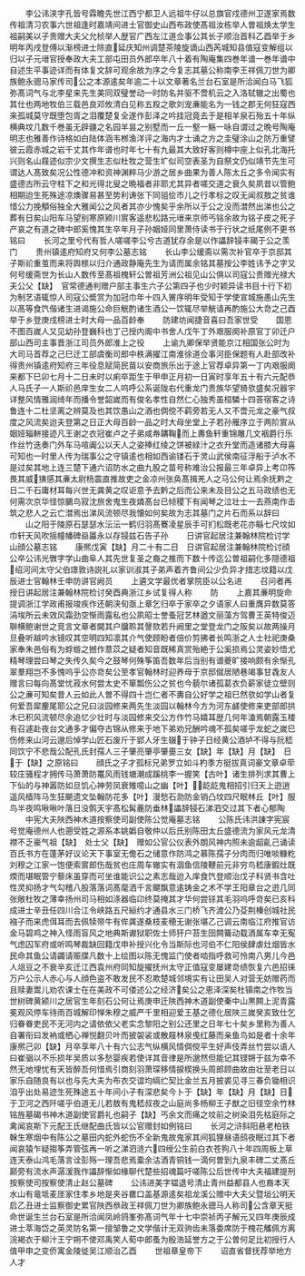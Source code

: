 <!-- { "loadSidebar": true } -->
　　李公讳浃字孔皆号霖瞻先世江西宁都卫人远祖牛仔以总旗官戍德州卫遂家焉数传祖清习农事六世祖逢时嘉靖间进士官御史山西布政使髙祖汝栋举人曽祖焕太学生祖嗣美以子贵赠大夫父允桢举人歴官广西左江道佥事公其长子顺治首科乙酉举于乡明年丙戌登傅以渐榜进士除直延庆知州调楚茶陵旋谪山西芮城知县值寇变解组以归以子元瑨官授奉政大夫工部屯田员外郎卒年八十着有陶庵集四巻年谱一巻年谱中自述生平事迹详而有体复文辞可观余故为序之今复志其墓公称南李王祥佩刀世为卿族鲍永骢马家传司公之本源逺矣年逾二十以文章著名兰台石室是所洽闻白马飞狐弥髙词气与北李星来先生美同双璧誉动一时防名并驱不啻机云之入洛轼辙之出蜀也其仕也两地牧伯三载邑良邓攸清白见称五羖之歌刘宠亷能名为一钱之郡无何狂寇西来孤城莫守既堕包胥之泪覆楚复全遂作彭泽之吟挂冠竟去于是相羊泉石殆五十年纵横典坟几数千巻虽无辟疆之名园羊昙之别墅而一丘一壑一觞一咏自谓过之晩号陶庵明志也雅善作诗格如白陆体涵韦桞渔洋评之海内才士诵之方之圭璧涂山之防万重譬彼云霞赤城之岩千丈其作年谱也时年七十有九最其大致好客则樽中座上似孔北海托兴则名山屐迹似宗少文撰生志似杜牧之营生圹似司空表圣为自祭文仍似靖节先生可谓达人髙致矣况公性德冲和资神渊粹马少游之居乡曲果为善人陈太丘之多令闻实有盛德古所云守柱下之和光得北叟之晩福者非耶尤其异者嗟交道之衰久矣夙昔以管鲍相期迨生死殊途凉燠骤易甚至势利诪张下同驵侩市儿之行孝标之叹无闻叔敖之贫谁惜公力挽頺俗独全大雅闻公之风者其亦少愧矣乎余所以于公之没而澘然出涕也公之葬有日矣山阳车马望别寒原颍川賔客遥悲松路元瑨来京师丐铭余故为铭子皮之死子产哀之有道之碑中郎奚愧其生卒年月子孙姻娅同里萧侍读书于行状之纸尾例不更书铭曰
　　长河之里兮代有哲人嗟嗟李公兮古道犹存余是以作讄辞锓丰碣于公之羡门
　　贵州镇逺府知府又何李公墓志铭
　　长山李公缓斋以需次补官卒于京邸其子斯祄重茧而来将舆榇以归介通政静庵先生为请而属余铭其墓按公李姓讳予之字又何号缓斋世为长山人数传至髙祖槐轩公曽祖芳洲公祖见山公俱以司寇公贵赠光禄大夫公父【缺】　官常德通判赠户部主事生六子公第四子也少时颖异读书目十行下初为制艺语辄惊人司寇公奬赏为加冠巾年十四入黉序明年受知于学使宣城施愚山先生以髙等食饩偕诸生进谒施公命巨觥酌诸生酒公一饮辄尽举觥请再酌施公大竒之己酉举于乡登庚戌榜进士时大母一品百龄奉
　　防建坊闻捷音喜曰吾家世受
　　国恩不图百嵗人又见幼孙登巍科也丁己授内阁中书舍人戊午丁外艰服阕补原官丁卯迁户部山西司主事晋浙江司员外郎淮上之役
　　上谕九卿保举贤能京江相国张公时为大司马首荐之己巳迁工部虞衡司郎中秩满擢江南淮徐道佥事河臣保题有人赴部改补得贵州镇逺府知府三年役息赋简民苗以安商旅乐出于途上官荐卓异第一丁内艰服阕来都下巳卯七月十二日未时以痢卒距生于甲申正月初一日寅时享年五十有六元配恭人马氏子一人斯祄邑庠生女二人呜呼公系诞陇右代重龙门贵族华望猗欤盛矣况器宇详整风情雅润绮年而播令誉韶嵗而有俊名孝性自然仁心独秀虽桓驎十四荅宿客之诗鲁连十二杜坚离之辨莫及也其饮愚山之酒也倜傥不羁旁若无人又不啻元龙之豪气叔度之风流矣迨夫登第之日正大母百龄一品之时大母坐堂上子若孙雁序立于两阶賔从姻娅辎軿接迹凡王谢之衣冠崔卢之子弟咸帣韝鞠而上夀鱼轩重锦雕几文裀爵行乐作丝竹迭奏门外车马喧阗公以天人之姿捧红绫之饼被緑汁之衣升堂而造诸膝大母喜可知也一时里人传为瑞事公之守镇逺也相如西谕镂石于灵山武侯南征浮船于泸水不是过矣其地上连三楚下通六诏防水之曲九股之苗号称难治公报最三年卓异上考卬筰畏其威獚感其亷太尉杨震直推故吏之金凉州张奂髙揖羌人之马公何让焉余抚黔之日二千石庸材耳每兴世无龚黄之叹讵意予去黔之后而公来未及目公之五马政绩也无何需次京华怪惊鵩鸟寂沈旅舍鬼生夜燐髙台已倾稷下有闻琴之泣壮士一去燕南作击筑之悲人之云亡澘焉出涕风流顿尽我懐如何矣故为志其墓门之片石而系以辞曰
　　山之阳于陵原石瑟瑟水沄沄一鹤归羽髙鶱凌星辰手可扪松既老花亦緐七尺坟如巾轩天风吹摇幢幡碑赑屭永以存锓兹石告子孙
　　日讲官起居注兼翰林院检讨学山顔公墓志铭
　　康熈戊寅【缺】月二十有二日　日讲官起居注兼翰林院检讨顔公卒公讳光斆字学山曲阜人其先世复圣之裔之推而下数十传迄公曽祖嗣化多隠德祖绍河间太守父伯璟敦诗説礼以家训淑其子弟声着齐鲁间公少负异才措志坟籍以戊辰进士官翰林壬申防讲官阙员
　　上遴文学最优者掌院臣以公名进
　　召问者再授日讲起居注兼翰林院检讨癸酉典浙江乡试复得人称
　　防
　　上嘉其亷明旋命提调浙江学政甫报竣疾作还朝浃旬亟上章乞归卒于家卒之夕语家人曰重膺异数莫答涓埃所云未效风霜劲空惭雨露私也公夙昭士誉蚤冠艺林遒文丽藻方驾曹王英特俊迈聨横鲍谢世之竞言文章者闚其户牖聆其謦欬若升阙里之堂登龙门之阪矣以故两操月旦叠听越吟水镜叹其空明四知凛其介气使顾盼者倍价剪拂者长鸣浙之人士社祀庚桑家奉朱邑俗有为蜉蝣之撼作薏苡之疑者知音既稀真赏殆絶于公奚损焉公灵姿妙悟尤精琴理尝曰琴之失传久矣今之鼓琴何殊筝笛吾数年后当别有谱夔旷接响颇有余惭孔翠羣翔岂不多愧呜乎公亦竒矣公至孝官翰林时迎养母于京邸僦居陋巷竭事甘毳友人赠言曰每向髙堂忧菽水何尝太史不箪瓢伤公之贫也今藐尔诸孤葛衣负薪家徒立壁则公之亷可知矣昔人云如此人曽不得四十岂仁者不夀自公好学之祖巳然欤如学山者复何爱吾犀麈尾耶公之兄曰淡园修来两先生淡园以翰林今方为河东鹾使修来吏部郎拱木已积风流顿尽余追忆少壮时与淡园修来交公方作竹马嬉耳歴几何年溘焉朝露玉楼有召遽赴夜台文通多才偏夺古锦从修来于地下弟劝兄酬吟魂不孤矣嗟乎龙蛇之嵗巳伤修来山河云邈后悼学山匠石废斤于郢人牙生辍于钟子日经黄公酒垆不得与阮嵇同饮宁不悲哉公配孔氏封孺人三子肇亮肇亭肇亹三女【缺】年【缺】月【缺】　日于【缺】之原铭曰
　　顔氏之子才孤标兄弟罗立如斗杓季方挺拔真词豪文章卓荦较庄骚程才拥传马萧萧防鼍风雨钱塘潮成蹊桃李一握笑【古叶】诸生排列求其曹上下仙的与神嚣防如旦饥心神劳凤衰雉噫山之幽【叶】龁龁鬼相招引归天上逰逍遥风樯阵马生狂飇遗文坠翰防花多【叶】漫愁石泐防金销凸坟四尺眠林丘【叶】服鸟半夜鸣啾啾叶落日没鹘天宇髙松髯蔍防垂林讄辞锓石涕泗交过其下者心郁陶
　　中宪大夫陜西神木道按察使司副使陈公觉庵墓志铭
　　公陈氏讳洪諌字宪宸号觉庵德州人也遡受姓之源系本姚嬀自敬仲以后氏别陈田太丘盛德流为家风元龙清襟不乏豪气祖【缺】　处士父【缺】　赠如公官公仪表外朗风神内照未逾龆齓己诵读百氏书方在蓬茅好议论天下事室无儋石之储意作防鸿之慕陈孺子分肉而归唯啖糠籺刘穆之江家一饱便索賔郎伤哉贫也庄周车辙实有涸鱼信陵鞭前元非穷鸟嵇康鍜灶既煗而堪眠管宁藜床虽穿而可坐谁能识公之素志哉迨入庠食饩登顺治戊子科贤书含吐性灵抑扬才气勾稽八股落落词髙麾洒千言飃飘意逺铸金之术不学王阳章台之逰几同张敞杜牧之薄幸扬州司马相如涤器临卬终莫掩其才华何尝铩其毛羽呜呼竒矣已亥科成进士辛丑任四川合江令峡路五尺絙约才通县水三门桥飞齐渡公乃芟荆榛创城社民襁子而来虎佴耳而去佩犊带牛有侔龚遂桑枝麦穂无谢张堪乙己调云南临江府推官访金马碧鸡之神入怪雨盲风之地典斯谳狱职佐士师犴户苔生囹闗籥动载酒属车幸无寃气虑囚军府或听鸣琴裁缺回籍戊申补授兴化令当斯际也河伯不仁阳侯肆虐灶烟皆水民命其鱼公请蠲请赈牒凡数十上绘图以陈无愧监门使者啮指呼救可怜南八男儿今邑人俎豆之不衰辛亥迁江西袁州府同知旋擢抚州太守正值寇变屡建竒绩恢复六邑招徕万户公示人赤心与人顔色盗不敢发民不忍欺楚城邻境实有让田吴人对营无妨赠药而且赎妻鬻儿劝农课士在在美政不可偻述公之经济矣公之恵泽深矣杜镇南之作牧当世树碑黄颍川之居官生年刻石公何让焉庚申迁陜西神木道副使秦中山黒闗上泥青露冕观风停车待雨百城解印惮朱穆之威严千里相迎爱王基之德化居陜三嵗癸亥致仕乞归眷眷吏民不无河内之请依依父老实念黎阳之别公还里之日年七十矣乡里称为善人自署衔曰发衲或栖心禅悦翻贝叶而披袈裟或散屐林泉曵红藤而亲鱼鸟如是者十余年康熈己卯【缺】月卒享年八十有六公志气纵横风情倜傥平生好声伎弄丝竹尝以语人曰崔骃以不乐损年吴质以多愁婴疾若使详其音律是所邈然但能记其铿锵于兹为幸不然无地埋忧有天皆醉吾何惜焉引商刻羽萧琛移情捩楔换头周郎顾曲故由壮至老日以家乐自随良有以也与先大夫为布衣交谊均缟纻契比金兰五月披裘见寻三春负锄相识洎乎出处易迹生死殊途五十年间小子有深悲矣今卜于【缺】年【缺】月【缺】日于卫河之西阡嗟乎伯道无儿若敖有鬼嵇叔夜之山庭尚多杨柳王子猷之旧径空余竹林铭旌墓碣书神木道副使官爵礼也嗣子【缺】丐余文而痛之坟前之树染泪先枯庭际之禽闻哀斯下元配王氏继配曲氏皆以公官赠封如例铭曰
　　长河之浒斜阳悬老柏铁榦生寒烟中有陈公之墓田内蛇外蛇伤不全新鬼故鬼家其间狐狸昼语鸱夜眠过其下者闻哀猿乍疑搊筝弄管弦再一听之涕泗涟六四绶公生前白衣苍狗八十年四周板上草连天泰山鸿毛落言诠彭殇一理吾悲焉槖余沽酒青铜钱一滴何曽到九泉丰碑二丈髙丘巅旁有流水声潺湲我作讄辞惭如椽聊代楚些招魂篇吁嗟陈公后世传中大夫福建提刑按察使司按察使清止赵公墓碑
　　公讳进美字韫退号清止青州益都县人也裔本天水山有竜坻麦厓家住孝乡地是夹谷罋口盖基源逺矣祖龙溪公赠中大夫父暨垣公明天启乙丑进士监察御史累官陜西叅政王祥佩刀世为卿族鲍永骢马人称司公含章天挺命世诞生兰台石室是所洽闻凤岭鸽峯弥髙词气年十七中崇祯丙子解元又四年庚辰成进士萃海岱之英灵防名第一擅邹鲁之文学偕计无双驹齿未落委席防于槐花觿佩方离浣褐衣于柳汁王宁朔不使邓禹笑人荀中郎蚤为殷浩延誉方之于公曽何足比初授行人值甲申之变侨寓金陵徙吴江顺治乙酉
　　世祖章皇帝下
　　诏直省督抚荐举地方人才
